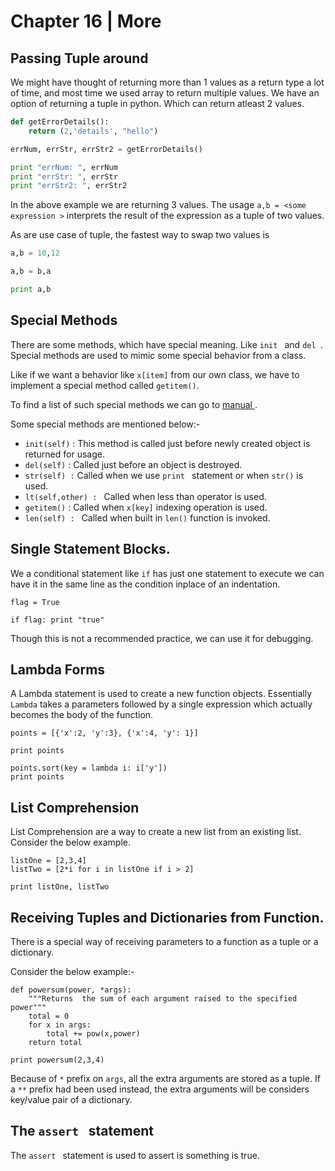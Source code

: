 # Chapter 16 | More #

## Passing Tuple around ##

We might have thought of returning more than 1 values as a return type a lot of time, and most time we used array to return multiple values. We have an option of returning a tuple in python. Which can return atleast 2 values.

````python
def getErrorDetails():
    return (2,'details', "hello")

errNum, errStr, errStr2 = getErrorDetails() 

print "errNum: ", errNum
print "errStr: ", errStr
print "errStr2: ", errStr2
````

In the above example we are returning 3 values. The usage `a,b = <some expression >` interprets the result of the expression as a tuple of two values.

As are use case of tuple, the fastest way to swap two values is

````python
a,b = 10,12

a,b = b,a

print a,b
````

## Special Methods ##
There are some methods, which have special meaning. Like `init ` and `del `. Special methods are used to mimic some special behavior from a class.

Like if we want a behavior like `x[item]` from our own class, we have to implement a special method called `getitem()`.

To find a list of such special methods we can go to [manual ](https://docs.python.org/2/reference/datamodel.html#special-method-names).

Some special methods are mentioned below:-

* `init(self)` : This method is called just before newly created object is returned for usage.
* `del(self)` : Called just before an object is destroyed.
* `str(self) :` Called when we use `print ` statement or when `str()` is used.
* `lt(self,other) : ` Called when less than operator is used.
* `getitem()` : Called when `x[key]` indexing operation is used.
* `len(self) : ` Called when built in `len()` function is invoked.

## Single Statement Blocks. ##

We a conditional statement like `if` has just one statement to execute we can have it in the same line as the condition inplace of an indentation.

````
flag = True

if flag: print "true"
````

Though this is not a recommended practice, we can use it for debugging.

## Lambda Forms ##

A Lambda statement is used to create a new function objects. Essentially `Lambda` takes a parameters followed by a single expression which actually becomes the body of the function.

````
points = [{'x':2, 'y':3}, {'x':4, 'y': 1}]

print points

points.sort(key = lambda i: i['y'])
print points
````

## List Comprehension ##
List Comprehension are a way to create a new list from an existing list. Consider the below example.

````
listOne = [2,3,4]
listTwo = [2*i for i in listOne if i > 2]

print listOne, listTwo
````

## Receiving Tuples and Dictionaries from Function. ##
There is a special way of receiving parameters to a function as a tuple or a dictionary.

Consider the below example:-
````
def powersum(power, *args):
    """Returns  the sum of each argument raised to the specified power"""
    total = 0
    for x in args:
        total += pow(x,power)
    return total

print powersum(2,3,4)
````

Because of `*` prefix on `args`, all the extra arguments are stored as a tuple. If a `**` prefix had been used instead, the extra arguments will be considers key/value pair of a dictionary.

## The `assert ` statement ##

The `assert ` statement is used to assert is something is true.
